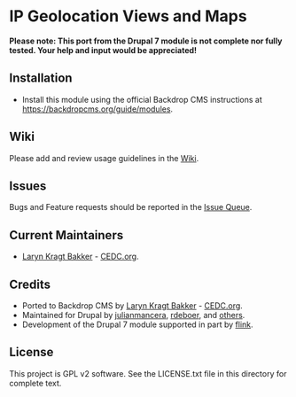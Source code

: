 
IP Geolocation Views and Maps
=============================

**Please note:
This port from the Drupal 7 module is not complete nor fully tested. Your 
help and input would be appreciated!**

Installation
------------

- Install this module using the official Backdrop CMS instructions at
  https://backdropcms.org/guide/modules.

Wiki
------

Please add and review usage guidelines in the [Wiki](https://github.com/backdrop-contrib/ip_geoloc/wiki).

Issues
------

Bugs and Feature requests should be reported in the [Issue Queue](https://github.com/backdrop-contrib/ip_geoloc/issues).

Current Maintainers
-------------------

- [Laryn Kragt Bakker](https://github.com/laryn) - [CEDC.org](https://cedc.org).

Credits
-------

- Ported to Backdrop CMS by [Laryn Kragt Bakker](https://github.com/laryn) - [CEDC.org](https://cedc.org).
- Maintained for Drupal by [julianmancera](https://www.drupal.org/u/julianmancera), [rdeboer](https://www.drupal.org/u/rdeboer), and [others](https://www.drupal.org/node/1263934/committers).
- Development of the Drupal 7 module supported in part by [flink](https://www.drupal.org/flink).

License
-------

This project is GPL v2 software. See the LICENSE.txt file in this directory for
complete text.




